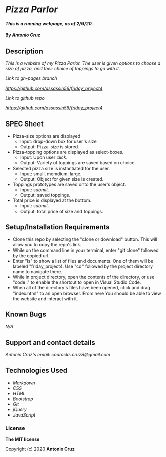 # _Pizza Parlor_

#### _This is a running webpage, as of 2/9/20._

#### By _**Antonio Cruz**_

## Description
_This is a website of my Pizza Parlor. The user is given options to choose a size of pizza, and their choice of toppings to go with it._

_Link to gh-pages branch_

_https://github.com/assassin56/friday_project4_

_Link to github repo_

_https://github.com/assassin56/friday_project4_


## SPEC Sheet

* Pizza-size options are displayed
   * Input: drop-down box for user's size
   * Output: Pizza-size is stored.
* Pizza-topping options are displayed as select-boxes.
   * Input: Upon user _click_.
   * Output: Variety of toppings are saved based on choice.
* Selected pizza size is instantiated for the user.
   * Input: small, memdium, large.
   * Output: Object for given size is created.
* Toppings prototypes are saved onto the user's object.
  * Input: _submit_.
  * Output: saved toppings.
* Total price is displayed at the bottom.
   * Input: _submit_.
   * Output: total price of size and toppings.

## Setup/Installation Requirements

* Clone this repo by selecting the "clone or download" button. This will allow you to copy the repo's link.
* While on the command line in your terminal, enter "git clone" followed by the copied url.
* Enter "ls" to show a list of files and documents. One of them will be labeled "friday_project4. Use "cd" followed by the project directory name to navigate there. 
* While in project directory, open the contents of the directory, or use "code ." to enable the shortcut to open in Visual Studio Code.
* When all of the directory's files have been opened, click and drag "index.html" to an open browser. From here You should be able to view the website and interact with it. 

## Known Bugs

_N/A_

## Support and contact details

_Antonio Cruz's email:_
_codrocks.cruz3@gmail.com_

## Technologies Used

* _Markdown_
* _CSS_
* _HTML_
* _Bootstrap_
* _Git_
* _jQuery_
* _JavaScript_

### License

**The MIT license**

Copyright (c) 2020 **Antonio Cruz**